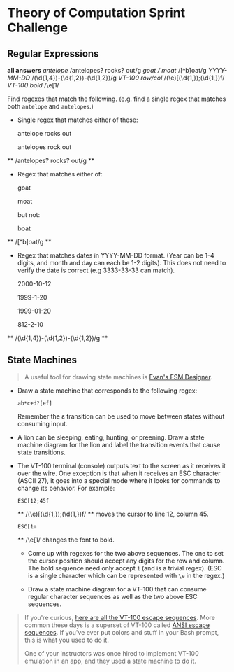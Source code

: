 # Theory of Computation Sprint Challenge

## Regular Expressions

**all answers**
*antelope*
/antelopes? rocks? out/g
*goat / moat*
/[^b]oat/g 
*YYYY-MM-DD*
/(\d{1,4})-(\d{1,2})-(\d{1,2})/g
*VT-100 row/col*
/(\\e)\[(\d{1,});(\d{1,})f/
*VT-100 bold*
/\\e\[1/


Find regexes that match the following. (e.g. find a single regex that matches
both `antelope` and `antelopes`.)

* Single regex that matches either of these:

    antelope rocks out
    
    antelopes rock out

** /antelopes? rocks? out/g **

* Regex that matches either of:

    goat
    
    moat

  but not:

    boat

** /[^b]oat/g **

* Regex that matches dates in YYYY-MM-DD format. (Year can be 1-4 digits, and
  month and day can each be 1-2 digits). This does not need to verify the date
  is correct (e.g 3333-33-33 can match).

  2000-10-12
  
  1999-1-20
  
  1999-01-20
  
  812-2-10

** /(\d{1,4})-(\d{1,2})-(\d{1,2})/g **
## State Machines

> A useful tool for drawing state machines is [Evan's FSM
> Designer](http://madebyevan.com/fsm/).

* Draw a state machine that corresponds to the following regex:

      ab*c+d?[ef]

  Remember the ε transition can be used to move between states without
  consuming input. 

* A lion can be sleeping, eating, hunting, or preening. Draw a state
  machine diagram for the lion and label the transition events that
  cause state transitions.

* The VT-100 terminal (console) outputs text to the screen as it
  receives it over the wire. One exception is that when it receives an
  ESC character (ASCII 27), it goes into a special mode where it looks
  for commands to change its behavior. For example:

      ESC[12;45f
  ** /(\\e)\[(\d{1,});(\d{1,})f/ **
  moves the cursor to line 12, column 45.

      ESC[1m
  ** /\\e\[1/
  changes the font to bold.

  * Come up with regexes for the two above sequences. The one to set the
    cursor position should accept any digits for the row and column. The
    bold sequence need only accept `1` (and is a trivial regex). (ESC is
    a single character which can be represented with `\e` in the regex.)

  * Draw a state machine diagram for a VT-100 that can consume regular
    character sequences as well as the two above ESC sequences.

> If you're curious, [here are all the VT-100 escape
> sequences](http://ascii-table.com/ansi-escape-sequences-vt-100.php).
> More common these days is a superset of VT-100 called [ANSI escape
> sequences](http://ascii-table.com/ansi-escape-sequences.php). If
> you've ever put colors and stuff in your Bash prompt, this is what you
> used to do it.
>
> One of your instructors was once hired to implement VT-100 emulation
> in an app, and they used a state machine to do it.

